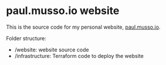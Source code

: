 # paul.musso.io website

This is the source code for my personal website, [paul.musso.io](https://paul.musso.io).

Folder structure:
- /website: website source code
- /infrastructure: Terraform code to deploy the website